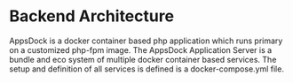 # Backend Architecture

AppsDock is a docker container based php application which runs primary on a customized php-fpm image. 
The AppsDock Application Server is a bundle and eco system of multiple docker container based services. 
The setup and definition of all services is defined is a docker-compose.yml file.



